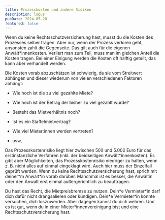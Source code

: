 ```yaml
---
title: Prozesskosten und andere Risiken
description: lopus
pubDate: 2024-05-28
featured: false
---
```

Wenn du keine Rechtsschutzversicherung hast, musst du die Kosten des Prozesses selber tragen. Aber nur, wenn der Prozess verloren geht, ansonsten zahlt die Gegenseite. Das gilt auch für die eigenen Anwält\*innenkosten. Verliert man zum Teil, muss man im gleichen Anteil die Kosten tragen. Bei einer Einigung werden die Kosten oft hälftig geteilt, das kann aber verhandelt werden.

Die Kosten vorab abzuschätzen ist schwierig, da sie vom Streitwert abhängen und dieser wiederum von vielen verschiedenen Faktoren abhängt:

*   Wie hoch ist die zu viel gezahlte Miete?
    
*   Wie hoch ist der Betrag der bisher zu viel gezahlt wurde?
    
*   Besteht das Mietverhältnis noch?
    
*   Ist es ein Staffelmietvertrag?
    
*   Wie viel Mieter:innen werden vertreten?
    
*   usw,
    

Das Prozesskostenrisiko liegt hier zwischen 500 und 5.000 Euro für das erstinstanzliche Verfahren (inkl. der beidseitigen Anwält\*innenkosten). Es gibt aber Möglichkeiten, das Prozesskostenrisiko niedriger zu halten, wenn z. B. nicht alles auf einmal eingeklagt wird. Auch hier muss der Einzelfall geprüft werden. Wenn du keine Rechtsschutzversicherung hast, sprich mit deiner\*m Anwält\*in vorab darüber. Manchmal ist es besser, die Anwältin oder den Anwalt erst einmal außergerichtlich zu beauftragen.

Du hast das Recht, die Mietpreisbremse zu nutzen. Dein\*e Vermieter\*in darf dich dafür nicht drangsalieren oder kündigen. Dein\*e Vermieter\*in könnte versuchen, dich loszuwerden. Aber dagegen kannst du dich wehren. Und es ist gut, wenn du in einer Mieter\*innenvereinigung bist und eine Rechtsschutzversicherung hast.
